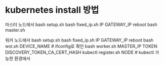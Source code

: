 # kubernetes install 방법

마스터 노드에서
bash setup.sh
bash fixed_ip.sh IP GATEWAY_IP
reboot
bash master.sh

워커 노드에서
bash setup.sh
bash fixed_ip.sh IP GATEWAY_IP
reboot
bash wol.sh DEVICE_NAME # ifconfig로 확인
bash worker.sh MASTER_IP TOKEN DISCOVERY_TOKEN_CA_CERT_HASH
kubectl register.sh NODE # kubectl 가능한 환경에서

